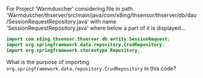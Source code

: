 For Project 'Warmduscher' considering file in path 'Warmduscher/thserver/src/main/java/com/x8ing/thsensor/thserver/db/dao/SessionRequestRepository.java' with name 'SessionRequestRepository.java' where below a part of it is displayed... 

```java
import com.x8ing.thsensor.thserver.db.entity.SessionRequest;
import org.springframework.data.repository.CrudRepository;
import org.springframework.stereotype.Repository;
```

What is the purpose of importing `org.springframework.data.repository.CrudRepository` in this code?